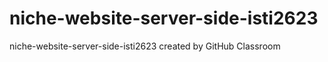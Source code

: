 # niche-website-server-side-isti2623
niche-website-server-side-isti2623 created by GitHub Classroom
